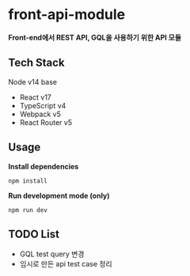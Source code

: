 # front-api-module 
**Front-end에서 REST API, GQL을 사용하기 위한 API 모듈**

## Tech Stack
Node v14 base
- React v17
- TypeScript v4
- Webpack v5
- React Router v5

## Usage
**Install dependencies**
```
npm install
```

**Run development mode (only)**
```
npm run dev
```

## TODO List
- GQL test query 변경
- 임시로 만든 api test case 정리